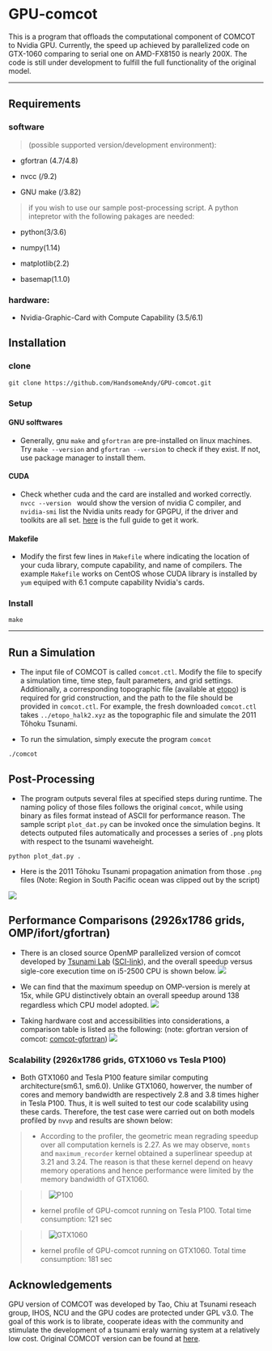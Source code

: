# GPU-comcot

This is a program that offloads the computational component of COMCOT to Nvidia GPU. Currently, the speed up achieved by parallelized code on GTX-1060 comparing to serial one on AMD-FX8150 is nearly 200X. The code is still under development to fulfill the full functionality of the original model.

---

## **Requirements**

### **software** 

>(possible supported version/development environment):

- gfortran (4.7/4.8)

- nvcc (/9.2)

- GNU make (/3.82)

> if you wish to use our sample post-processing script. A python intepretor with the following pakages are needed:

- python(3/3.6)

- numpy(1.14)

- matplotlib(2.2)

- basemap(1.1.0)

### **hardware:**

- Nvidia-Graphic-Card with Compute Capability (3.5/6.1)

## **Installation**

### clone

```shell
git clone https://github.com/HandsomeAndy/GPU-comcot.git
```

### Setup

#### GNU solftwares

- Generally, gnu `make` and `gfortran` are pre-installed on linux machines. Try `make --version` and `gfortran --version` to check if they exist. If not, use package manager to install them.    

#### CUDA

- Check whether cuda and the card are installed and worked correctly. ```nvcc --version ``` would show the version of nvidia C compiler, and ```nvidia-smi``` list the Nvidia units ready for GPGPU, if the driver and toolkits are all set. [here](https://docs.nvidia.com/cuda/cuda-installation-guide-linux/) is the full guide to get it work.

#### Makefile

- Modify the first few lines in `Makefile` where indicating the location of your cuda library, compute capability, and name of compilers. The example `Makefile` works on CentOS whose CUDA library is installed by `yum` equiped with 6.1 compute capability Nvidia's cards.

### Install

```shell
make
```

---

## Run a Simulation

- The input file of COMCOT is called `comcot.ctl`. Modify the file to specify a simulation time, time step, fault parameters, and grid settings. Additionally, a corresponding topographic file (available at [etopo](https://www.ngdc.noaa.gov/mgg/global/)) is required for grid construction, and the path to the file should be provided in `comcot.ctl`. For example, the fresh downloaded `comcot.ctl` takes `../etopo_halk2.xyz` as the topographic file and simulate the 2011 Tōhoku Tsunami.

- To run the simulation, simply execute the program `comcot`

 ```shell
 ./comcot
 ```

## Post-Processing

- The program outputs several files at specified steps during runtime. The naming policy of those files follows the original `comcot`, while using binary as files format instead of ASCII for performance reason. The sample script `plot_dat.py` can be invoked once the simulation begins. It detects outputed files automatically and processes a series of `.png` plots with respect to the tsunami waveheight. 

```shell
python plot_dat.py .
```
- Here is the 2011 Tōhoku Tsunami propagation animation from those `.png` files (Note: Region in South Pacific ocean was clipped out by the script)


![](https://i.imgur.com/cFhekyK.gif)

## Performance Comparisons (2926x1786 grids, OMP/ifort/gfortran)
- There is an closed source OpenMP parallelized version of comcot developed by [Tsunami Lab](http://tsunami.ihs.ncu.edu.tw/tsunami/Forecasting_the_wrath_of_a_tsunami.htm) ([SCI-link](https://www.sciencedirect.com/science/article/pii/S0029801815000220)), and the overall speedup versus sigle-core execution time on i5-2500 CPU is shown below.
![](https://i.imgur.com/u225vwi.png)

- We can find that the maximum speedup on OMP-version is merely at 15x, while GPU distinctively obtain an overall speedup around 138 regardless which CPU model adopted.
![](https://i.imgur.com/UKeNy0O.png)

- Taking hardware cost and accessibilities into considerations, a comparison table is listed as the following: (note: gfortran version of comcot: [comcot-gfortran](https://github.com/AndybnACT/comcot-gfortran))
![](https://i.imgur.com/FmMLp6T.png)

### Scalability (2926x1786 grids, GTX1060 vs Tesla P100)
- Both GTX1060 and Tesla P100 feature similar computing architecture(sm6.1, sm6.0). Unlike GTX1060, howerver, the number of cores and memory bandwidth are respectively 2.8 and 3.8 times higher in Tesla P100. Thus, it is well suited to test our code scalability using these cards. Therefore, the test case were carried out on both models profiled by `nvvp` and results are shown below:
> - According to the profiler, the geometric mean regrading speedup over all computation kernels is 2.27. As we may observe, `momts` and `maximum_recorder` kernel obtained a superlinear speedup at 3.21 and 3.24. The reason is that these kernel depend on heavy memory operations and hence performance were limited by the memory bandwidth of GTX1060.


>> ![P100](https://i.imgur.com/oAOdZFp.png)  
> - kernel profile of GPU-comcot running on Tesla P100. Total time consumption: 121 sec 


>> ![GTX1060](https://i.imgur.com/w5xZJSw.png)  
> - kernel profile of GPU-comcot running on GTX1060. Total time consumption: 181 sec
## **Acknowledgements**

GPU version of COMCOT was developed by Tao, Chiu at Tsunami reseach group, IHOS, NCU and the GPU codes are protected under GPL v3.0. The goal of this work is to librate, cooperate ideas with the community and stimulate the development of a tsunami eraly warning system at a relatively low cost. Original COMCOT version can be found at [here](http://223.4.213.26/archive/tsunami/cornell/comcot_down.htm).
